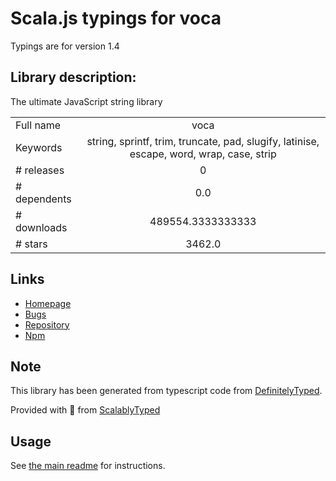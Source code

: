 
# Scala.js typings for voca

Typings are for version 1.4

## Library description:
The ultimate JavaScript string library

|                    |                 |
| ------------------ | :-------------: |
| Full name          | voca |
| Keywords           | string, sprintf, trim, truncate, pad, slugify, latinise, escape, word, wrap, case, strip |
| # releases         | 0 |
| # dependents       | 0.0 |
| # downloads        | 489554.3333333333 |
| # stars            | 3462.0 |

## Links
- [Homepage](https://vocajs.com)
- [Bugs](https://github.com/panzerdp/voca/issues)
- [Repository](https://github.com/panzerdp/voca)
- [Npm](https://www.npmjs.com/package/voca)
    


## Note
This library has been generated from typescript code from [DefinitelyTyped](https://definitelytyped.org).

Provided with :purple_heart: from [ScalablyTyped](https://github.com/oyvindberg/ScalablyTyped)

## Usage
See [the main readme](../../readme.md) for instructions.



